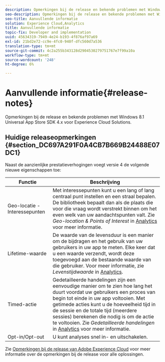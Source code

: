 ```yaml
---
description: Opmerkingen bij de release en bekende problemen met Windows 8.1 Universal App Store SDK 4.x voor Experience Cloud Solutions.
seo-description: Opmerkingen bij de release en bekende problemen met Windows 8.1 Universal App Store SDK 4.x voor Experience Cloud Solutions.
seo-title: Aanvullende informatie
solution: Experience Cloud,Analytics
title: Aanvullende informatie
topic-fix: Developer and implementation
uuid: 45634319-7949-4e24-b193-4f876af97a69
exl-id: 21bd2e72-cc9e-4fc0-940f-dfc560d7a536
translation-type: tm+mt
source-git-commit: 4c2a255b343128d2904530279751767e7f99a10a
workflow-type: tm+mt
source-wordcount: '248'
ht-degree: 6%

---
```


# Aanvullende informatie{#release-notes}

Opmerkingen bij de release en bekende problemen met Windows 8.1 Universal App Store SDK 4.x voor Experience Cloud Solutions.

## Huidige releaseopmerkingen {#section_DC697A291F0A4CB7B669B24488E07DC1}

Naast de aanzienlijke prestatieverhogingen voegt versie 4 de volgende nieuwe eigenschappen toe:

| Functie | Beschrijving |
|--- |--- |
| Geo-locatie - Interessepunten | Met interessepunten kunt u een lang of lang centraal punt instellen en een straal bepalen. De bibliotheek bepaalt dan als de plaats die voor die vraag wordt verstrekt binnen om het even welk van uw aandachtspunten valt. Zie *Geo-location &amp; Points of Interest* in [Analytics](/help/windows-appstore/analytics/analytics.md) voor meer informatie. |
| Lifetime-waarde | De waarde van de levensduur is een manier om de bijdragen en het gebruik van uw gebruikers in uw app te meten. Elke keer dat u een waarde verzendt, wordt deze toegevoegd aan de bestaande waarde van die gebruiker.  Voor meer informatie, zie *Levenstijdwaarde* in [Analytics](/help/windows-appstore/analytics/analytics.md). |
| Timed-actie | Gedetailleerde handelingen zijn een eenvoudige manier om te zien hoe lang het duurt voordat uw gebruikers een proces van begin tot einde in uw app voltooien. Met getimede acties kunt u de hoeveelheid tijd in de sessie en de totale tijd (meerdere sessies) berekenen die nodig is om de actie te voltooien. Zie *Gedetailleerde handelingen* in [Analytics](/help/windows-appstore/analytics/analytics.md) voor meer informatie. |
| Opt-in/Opt-out | U kunt analyses snel in- en uitschakelen. |


Zie [Opmerkingen bij de release van Adobe Experience Cloud](https://docs.adobe.com/content/help/nl-NL/release-notes/experience-cloud/current.html) voor meer informatie over de opmerkingen bij de release voor alle oplossingen.
